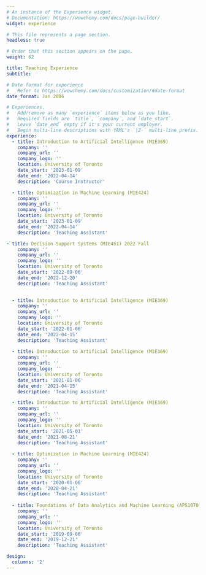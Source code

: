 ```yaml
---
# An instance of the Experience widget.
# Documentation: https://wowchemy.com/docs/page-builder/
widget: experience

# This file represents a page section.
headless: true

# Order that this section appears on the page.
weight: 62

title: Teaching Experience
subtitle:

# Date format for experience
#   Refer to https://wowchemy.com/docs/customization/#date-format
date_format: Jan 2006

# Experiences.
#   Add/remove as many `experience` items below as you like.
#   Required fields are `title`, `company`, and `date_start`.
#   Leave `date_end` empty if it's your current employer.
#   Begin multi-line descriptions with YAML's `|2-` multi-line prefix.
experience:
  - title: Introduction to Artificial Intelligence (MIE369)
    company: ''
    company_url: ''
    company_logo: ''
    location: University of Toronto
    date_start: '2023-01-09'
    date_end: '2022-04-14'
    description: 'Course Instructor'

  - title: Optimization in Machine Learning (MIE424)
    company: ''
    company_url: ''
    company_logo: ''
    location: University of Toronto
    date_start: '2023-01-09'
    date_end: '2022-04-14'
    description: 'Teaching Assistant'

- title: Decision Support Systems (MIE451) 2022 Fall
    company: ''
    company_url: ''
    company_logo: ''
    location: University of Toronto
    date_start: '2022-09-06'
    date_end: '2022-12-20'
    description: 'Teaching Assistant'
        

  - title: Introduction to Artificial Intelligence (MIE369)
    company: ''
    company_url: ''
    company_logo: ''
    location: University of Toronto
    date_start: '2022-01-06'
    date_end: '2022-04-15'
    description: 'Teaching Assistant'
  
  - title: Introduction to Artificial Intelligence (MIE369)
    company: ''
    company_url: ''
    company_logo: ''
    location: University of Toronto
    date_start: '2021-01-06'
    date_end: '2021-04-15'
    description: 'Teaching Assistant'

  - title: Introduction to Artificial Intelligence (MIE369)
    company: ''
    company_url: ''
    company_logo: ''
    location: University of Toronto
    date_start: '2021-05-01'
    date_end: '2021-08-21'
    description: 'Teaching Assistant'
  
  - title: Optimization in Machine Learning (MIE424)
    company: ''
    company_url: ''
    company_logo: ''
    location: University of Toronto
    date_start: '2020-01-06'
    date_end: '2020-04-21'
    description: 'Teaching Assistant'
  
  - title: Foundations of Data Analytics and Machine Learning (APS1070)
    company: ''
    company_url: ''
    company_logo: ''
    location: University of Toronto
    date_start: '2019-09-06'
    date_end: '2019-12-21'
    description: 'Teaching Assistant'

design:
  columns: '2'
---
```

